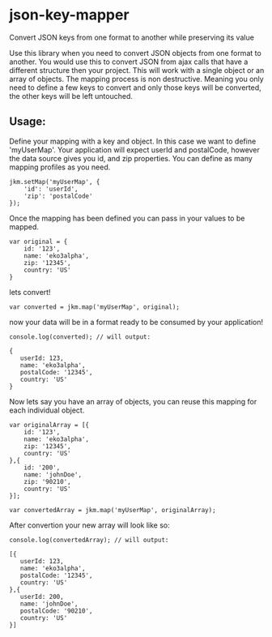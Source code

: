 # json-key-mapper
Convert JSON keys from one format to another while preserving its value

Use this library when you need to convert JSON objects from one format to another.  You would use this to convert JSON from ajax calls that have a different structure then your project.  This will work with a single object or an array of objects.  The mapping process is non destructive.  Meaning you only need to define a few keys to convert and only those keys will be converted, the other keys will be left untouched.

Usage:
------
Define your mapping with a key and object.  In this case we want to define 'myUserMap'.  Your application will expect userId and postalCode, however the data source gives you id, and zip properties.  You can define as many mapping profiles as you need.

    jkm.setMap('myUserMap', {
        'id': 'userId',
        'zip': 'postalCode'
    });

Once the mapping has been defined you can pass in your values to be mapped.

    var original = {
        id: '123',
        name: 'eko3alpha',
        zip: '12345',
        country: 'US'
    }

lets convert!

    var converted = jkm.map('myUserMap', original);
    
now your data will be in a format ready to be consumed by your application!

    console.log(converted); // will output:
    
    {
       userId: 123,
       name: 'eko3alpha',
       postalCode: '12345',
       country: 'US'
    }
    
Now lets say you have an array of objects, you can reuse this mapping for each individual object.

    var originalArray = [{
        id: '123',
        name: 'eko3alpha',
        zip: '12345',
        country: 'US'
    },{
        id: '200',
        name: 'johnDoe',
        zip: '90210',
        country: 'US'
    }];
    
    var convertedArray = jkm.map('myUserMap', originalArray);
    
After convertion your new array will look like so:

    console.log(convertedArray); // will output:
    
    [{
       userId: 123,
       name: 'eko3alpha',
       postalCode: '12345',
       country: 'US'
    },{
       userId: 200,
       name: 'johnDoe',
       postalCode: '90210',
       country: 'US'
    }]
    
